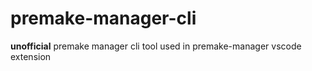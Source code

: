 # premake-manager-cli
**unofficial** premake manager cli tool used in premake-manager vscode extension
